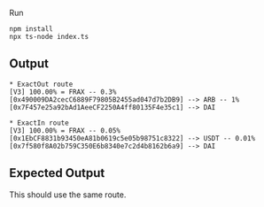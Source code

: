 Run

```
npm install
npx ts-node index.ts
```

## Output

```
* ExactOut route
[V3] 100.00% = FRAX -- 0.3% [0x490009DA2cecC6889F79805B2455ad047d7b2DB9] --> ARB -- 1% [0x7F457e25a92bAd1AeeCF2250A4ff80135F4e35c1] --> DAI

* ExactIn route
[V3] 100.00% = FRAX -- 0.05% [0x1EbCF8831b93450eA81b0619c5e05b98751c8322] --> USDT -- 0.01% [0x7f580f8A02b759C350E6b8340e7c2d4b8162b6a9] --> DAI
```

## Expected Output

This should use the same route.



